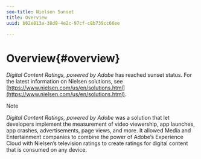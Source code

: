 ```yaml
---
seo-title: Nielsen Sunset
title: Overview
uuid: b62e813a-38d9-4e2c-97cf-c8b739cc66ee

---
```


# Overview{#overview}

_Digital Content Ratings, powered by Adobe_ has reached sunset status. For the 
latest information on Nielsen solutions, see 
[https://www.nielsen.com/us/en/solutions.html](https://www.nielsen.com/us/en/solutions.html).

>[!NOTE]
>_Digital Content Ratings, powered by Adobe_ was a solution that let developers implement the 
>measurement of video viewership, app launches, app crashes, advertisements, 
>page views, and more. It allowed Media and Entertainment companies to combine 
>the power of Adobe’s Experience Cloud with Nielsen’s television ratings to 
>create ratings for digital content that is consumed on any device.

